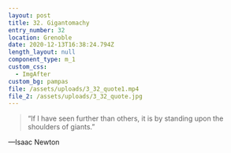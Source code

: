 ```yaml
---
layout: post
title: 32. Gigantomachy
entry_number: 32
location: Grenoble
date: 2020-12-13T16:38:24.794Z
length_layout: null
component_type: m_1
custom_css:
  - ImgAfter
custom_bg: pampas
file: /assets/uploads/3_32_quote1.mp4
file_2: /assets/uploads/3_32_quote.jpg
---
```

<blockquote class="E31_Q1">“If I have seen further than others, it is by standing upon the shoulders of giants.” </blockquote>

—Isaac Newton